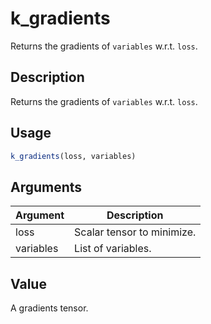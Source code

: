 # k_gradients


Returns the gradients of ``variables`` w.r.t. ``loss``.




## Description

Returns the gradients of ``variables`` w.r.t. ``loss``.





## Usage
```r
k_gradients(loss, variables)
```




## Arguments


Argument      |Description
------------- |----------------
loss | Scalar tensor to minimize.
variables | List of variables.





## Value

A gradients tensor.





